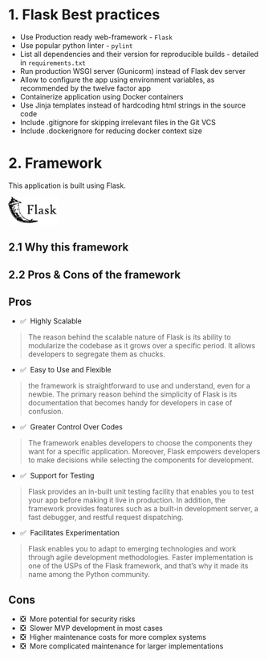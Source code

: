 # 1. Flask Best practices
- Use Production ready web-framework - `Flask`
- Use popular python linter - `pylint`
- List all dependencies and their version for reproducible builds - detailed in `requirements.txt`
- Run production WSGI server (Gunicorm) instead of Flask dev server
- Allow to configure the app using environment variables, as recommended by the  twelve factor app
- Containerize application using Docker containers
- Use Jinja templates instead of hardcoding html strings in the source code
- Include .gitignore for skipping irrelevant files in the Git VCS
- Include .dockerignore for reducing docker context size

# 2. Framework
This application is built using Flask.

<img src="./images/flask-logo.png" width="100"/>

## 2.1 Why this framework
## 2.2 Pros & Cons of the framework
## Pros
- &#9989;&nbsp; Highly Scalable <br />
>The reason behind the scalable nature of Flask is its ability to modularize the codebase as it grows over a specific period. It allows developers to segregate them as chucks.

- &#9989;&nbsp; Easy to Use and Flexible
> the framework is straightforward to use and understand, even for a newbie. The primary reason behind the simplicity of Flask is its documentation that becomes handy for developers in case of confusion.

- &#9989;&nbsp; Greater Control Over Codes
>The framework enables developers to choose the components they want for a specific application. Moreover, Flask empowers developers to make decisions while selecting the components for development.

- &#9989;&nbsp; Support for Testing
>Flask provides an in-built unit testing facility that enables you to test your app before making it live in production. In addition, the framework provides features such as a built-in development server, a fast debugger, and restful request dispatching.

- &#9989;&nbsp; Facilitates Experimentation
>Flask enables you to adapt to emerging technologies and work through agile development methodologies. Faster implementation is one of the USPs of the Flask framework, and that’s why it made its name among the Python community.

## Cons 
- &#10062;&nbsp; More potential for security risks
- &#10062;&nbsp; Slower MVP development in most cases
- &#10062;&nbsp; Higher maintenance costs for more complex systems
- &#10062;&nbsp; More complicated maintenance for larger implementations